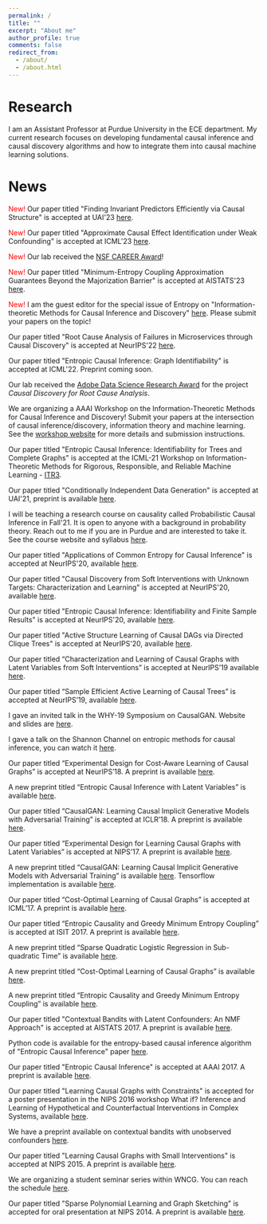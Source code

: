```yaml
---
permalink: /
title: ""
excerpt: "About me"
author_profile: true
comments: false
redirect_from: 
  - /about/
  - /about.html
---
```


Research
======
I am an Assistant Professor at Purdue University in the ECE department. My current research focuses on developing fundamental causal inference and causal discovery algorithms and how to integrate them into causal machine learning solutions.  

News
======
<span style="color:red"> New! </span> Our paper titled "Finding Invariant Predictors Efficiently via Causal Structure" is accepted at UAI'23 [here](https://proceedings.mlr.press/v216/lee23a.html).

<span style="color:red"> New! </span> Our paper titled "Approximate Causal Effect Identification under Weak Confounding" is accepted at ICML'23 [here](https://openreview.net/pdf?id=iRBKUnIjR2).

<span style="color:red"> New! </span> Our lab received the [NSF CAREER Award](https://www.nsf.gov/awardsearch/showAward?AWD_ID=2239375)! 

<span style="color:red"> New! </span> Our paper titled "Minimum-Entropy Coupling Approximation Guarantees Beyond the Majorization Barrier" is accepted at AISTATS'23 [here](https://proceedings.mlr.press/v206/compton23a/compton23a.pdf). 

<span style="color:red"> New! </span> I am the guest editor for the special issue of Entropy on "Information-theoretic Methods for Causal Inference and Discovery" [here](https://www.mdpi.com/journal/entropy/special_issues/253LDBW7Y9). Please submit your papers on the topic! 

Our paper titled "Root Cause Analysis of Failures in Microservices through Causal Discovery" is accepted at NeurIPS'22 [here](https://openreview.net/pdf?id=weoLjoYFvXY).

Our paper titled "Entropic Causal Inference: Graph Identifiability" is accepted at ICML'22. Preprint coming soon.
<!--- <span style="color:red"> New! </span> I am looking for PhD students to start in Fall-22, who are enthusiastic and motivated to do fundamental research in causal inference, causal discovery with applications in machine learning and reinforcement learning. Students from under-represented minorities are encouraged to apply. --->

Our lab received the [Adobe Data Science Research Award](https://research.adobe.com/data-science-research-awards/) for the project _Causal Discovery for Root Cause Analysis_. 

We are organizing a AAAI Workshop on the Information-Theoretic Methods for Causal Inference and Discovery! Submit your papers at the intersection of causal inference/discovery, information theory and machine learning. See the [workshop website](https://sites.google.com/view/itci22) for more details and submission instructions. 

Our paper titled "Entropic Causal Inference: Identifiability for Trees and Complete Graphs" is accepted at the ICML-21 Workshop on Information-Theoretic Methods for Rigorous, Responsible, and Reliable Machine Learning - [ITR3](https://sites.google.com/view/itr3).

Our paper titled "Conditionally Independent Data Generation" is accepted at UAI'21, preprint is available [here](https://www.auai.org/uai2021/pdf/uai2021.768.preliminary.pdf). 

I will be teaching a research course on causality called Probabilistic Causal Inference in Fall'21. It is open to anyone with a background in probability theory. Reach out to me if you are in Purdue and are interested to take it. See the course website and syllabus [here](https://www.muratkocaoglu.com/ece695).

Our paper titled "Applications of Common Entropy for Causal Inference" is accepted at NeurIPS'20, available [here](https://papers.nips.cc/paper/2020/hash/cae7115f44837c806c9b23ed00a1a28a-Abstract.html).

Our paper titled "Causal Discovery from Soft Interventions with Unknown Targets: Characterization and Learning" is accepted at NeurIPS'20, available [here](https://papers.nips.cc/paper/2020/hash/6cd9313ed34ef58bad3fdd504355e72c-Abstract.html).

Our paper titled "Entropic Causal Inference: Identifiability and Finite Sample Results" is accepted at NeurIPS'20, available [here](https://papers.nips.cc/paper/2020/hash/a979ca2444b34449a2c80b012749e9cd-Abstract.html).

Our paper titled "Active Structure Learning of Causal DAGs via Directed Clique Trees" is accepted at NeurIPS'20, available [here](https://papers.nips.cc/paper/2020/hash/f57bd0a58e953e5c43cd4a4e5af46138-Abstract.html).

Our paper titled “Characterization and Learning of Causal Graphs with Latent Variables from Soft Interventions” is accepted at NeurIPS’19 available [here](https://causalai.net/r47.pdf).

Our paper titled “Sample Efficient Active Learning of Causal Trees” is accepted at NeurIPS’19, available [here](https://papers.nips.cc/paper/2019/hash/5ee5605917626676f6a285fa4c10f7b0-Abstract.html).

I gave an invited talk in the WHY-19 Symposium on CausalGAN. Website and slides are [here](https://why19.causalai.net/).

I gave a talk on the Shannon Channel on entropic methods for causal inference, you can watch it [here](https://www.youtube.com/watch?v=Czk3aczfZlk).

Our paper titled “Experimental Design for Cost-Aware Learning of Causal Graphs” is accepted at NeurIPS’18. A preprint is available [here](https://arxiv.org/pdf/1810.11867).

A new preprint titled “Entropic Causal Inference with Latent Variables” is available [here](https://arxiv.org/pdf/1807.10399.pdf).

Our paper titled “CausalGAN: Learning Causal Implicit Generative Models with Adversarial Training” is accepted at ICLR’18. A preprint is available [here](https://arxiv.org/abs/1709.02023).

Our paper titled “Experimental Design for Learning Causal Graphs with Latent Variables” is accepted at NIPS’17. A preprint is available [here](https://docs.google.com/a/utexas.edu/viewer?a=v&pid=sites&srcid=dXRleGFzLmVkdXxta29jYW9nbHV8Z3g6MjkxNTQ4YmE4YWNjYzJiYg).

A new preprint titled “CausalGAN: Learning Causal Implicit Generative Models with Adversarial Training” is available [here](http://arxiv.org/abs/1709.02023). Tensorflow implementation is available [here](https://github.com/mkocaoglu/CausalGAN).

Our paper titled “Cost-Optimal Learning of Causal Graphs” is accepted at ICML’17. A preprint is available [here](https://arxiv.org/pdf/1703.02645.pdf).

Our paper titled “Entropic Causality and Greedy Minimum Entropy Coupling” is accepted at ISIT 2017. A preprint is available [here](https://arxiv.org/abs/1701.08254).

A new preprint titled “Sparse Quadratic Logistic Regression in Sub-quadratic Time” is available [here](https://arxiv.org/pdf/1703.02682.pdf).

A new preprint titled “Cost-Optimal Learning of Causal Graphs” is available [here](https://arxiv.org/pdf/1703.02645.pdf).

A new preprint titled “Entropic Causality and Greedy Minimum Entropy Coupling” is available [here](https://drive.google.com/file/d/0B6FCKgrwBmezXzhFZ3kyc3A4Q00/view).

Our paper titled "Contextual Bandits with Latent Confounders: An NMF Approach" is accepted at AISTATS 2017. A preprint is available [here](https://arxiv.org/pdf/1606.00119v3.pdf).

Python code is available for the entropy-based causal inference algorithm of "Entropic Causal Inference" paper [here](https://github.com/mkocaoglu/Entropic-Causality).

Our paper titled "Entropic Causal Inference" is accepted at AAAI 2017. A preprint is available [here](https://drive.google.com/file/d/0B6FCKgrwBmezZHQtUmhucXZmNHc).

Our paper titled "Learning Causal Graphs with Constraints" is accepted for a poster presentation in the NIPS 2016 workshop What if? Inference and Learning of Hypothetical and Counterfactual Interventions in Complex Systems, available [here](https://sites.google.com/site/whatif2016nips/home).

We have a preprint available on contextual bandits with unobserved confounders [here](https://arxiv.org/abs/1606.00119).

Our paper titled "Learning Causal Graphs with Small Interventions" is accepted at NIPS 2015. A preprint is available [here](https://arxiv.org/pdf/1511.00041).

We are organizing a student seminar series within WNCG. You can reach the schedule [here](https://sites.google.com/site/wncgreading/).

Our paper titled "Sparse Polynomial Learning and Graph Sketching" is accepted for oral presentation at NIPS 2014. A preprint is available [here](https://arxiv.org/pdf/1402.3902).
